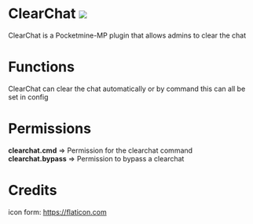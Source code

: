 # ClearChat [![](https://poggit.pmmp.io/shield.state/ClearChat)](https://poggit.pmmp.io/p/ClearChat)
ClearChat is a Pocketmine-MP plugin that allows admins to clear the chat

# Functions
ClearChat can clear the chat automatically or by command this can all be set in config

# Permissions
**clearchat.cmd** => Permission for the clearchat command                                                                                                                                                         
**clearchat.bypass** => Permission to bypass a clearchat

# Credits
icon form: https://flaticon.com
